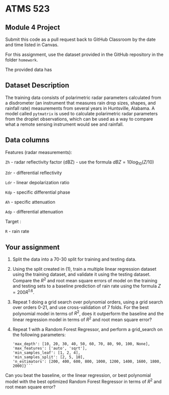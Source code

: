 # ATMS 523

## Module 4 Project

Submit this code as a pull request back to GitHub Classroom by the date and time listed in Canvas.

For this assignment, use the dataset provided in the GitHub repository in the folder `homework`.

The provided data has 

## Dataset Description

The training data consists of polarimetric radar parameters calculated from a disdrometer (an instrument that measures rain drop sizes, shapes, and rainfall rate) measurements from several years in Huntsville, Alabama. A model called `pytmatrix` is used to calculate polarimetric radar parameters from the droplet observations, which can be used as a way to compare what a remote sensing instrument would see and rainfall.

## Data columns

Features (radar measurements):

`Zh` - radar reflectivity factor (dBZ) - use the formula $dBZ = 10\log_{10}(Z/10)$

`Zdr` - differential reflectivity

`Ldr` - linear depolarization ratio

`Kdp` - specific differential phase

`Ah` - specific attenuation

`Adp` - differential attenuation

Target :

`R` - rain rate

## Your assignment

1. Split the data into a 70-30 split for training and testing data.

2. Using the split created in (1), train a multiple linear regression dataset using the training dataset, and validate it using the testing dataset.  Compare the $R^2$ and root mean square errors of model on the training and testing sets to a baseline prediction of rain rate using the formula $Z = 200 R^{1.6}$.

3. Repeat 1 doing a grid search over polynomial orders, using a grid search over orders 0-21, and use cross-validation of 7 folds.  For the best polynomial model in terms of $R^2$, does it outperform the baseline and the linear regression model in terms of $R^2$ and root mean square error?

4. Repeat 1 with a Random Forest Regressor, and perform a grid_search on the following parameters:
   
   ```{'bootstrap': [True, False],  
   'max_depth': [10, 20, 30, 40, 50, 60, 70, 80, 90, 100, None],  
   'max_features': ['auto', 'sqrt'],  
   'min_samples_leaf': [1, 2, 4],  
   'min_samples_split': [2, 5, 10],  
   'n_estimators': [200, 400, 600, 800, 1000, 1200, 1400, 1600, 1800, 2000]}```
   
Can you beat the baseline, or the linear regression, or best polynomial model with the best optimized Random Forest Regressor in terms of $R^2$ and root mean square error?


